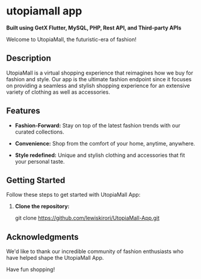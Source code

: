 # utopiamall app

**Built using GetX Flutter, MySQL, PHP, Rest API, and Third-party APIs**

Welcome to UtopiaMall, the futuristic-era of fashion!

## Description

UtopiaMall is a virtual shopping experience that reimagines how we buy for fashion and style. Our app is the ultimate fashion endpoint since it focuses on providing a seamless and stylish shopping experience for an extensive variety of clothing as well as accessories.

## Features

- **Fashion-Forward:** Stay on top of the latest fashion trends with our curated collections.

- **Convenience:** Shop from the comfort of your home, anytime, anywhere.

- **Style redefined:** Unique and stylish clothing and accessories that fit your personal taste.

## Getting Started

Follow these steps to get started with UtopiaMall App:

1. **Clone the repository:**

   git clone https://github.com/lewiskirori/UtopiaMall-App.git

## Acknowledgments

We'd like to thank our incredible community of fashion enthusiasts who have helped shape the UtopiaMall App.

Have fun shopping!
